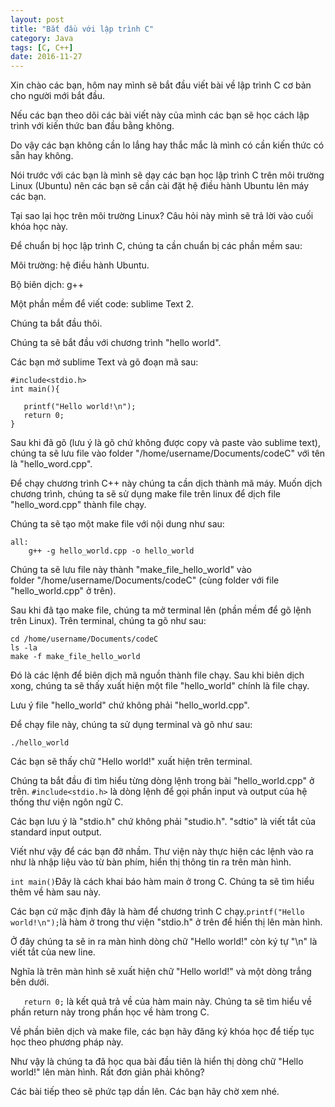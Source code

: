 ```yaml
---
layout: post
title: "Bắt đầu với lập trình C"
category: Java
tags: [C, C++]
date: 2016-11-27
---
```

Xin chào các bạn, hôm nay mình sẽ bắt đầu viết bài về lập trình C cơ bản cho người mới bắt đầu. 

Nếu các bạn theo dõi các bài viết này của mình các bạn sẽ học cách lập trình với kiến thức ban đầu bằng không. 

Do vậy các bạn không cần lo lắng hay thắc mắc là mình có cần kiến thức có sẵn hay không.

Nói trước với các bạn là mình sẽ dạy các bạn học lập trình C trên môi trường Linux (Ubuntu) nên các bạn sẽ cần cài đặt hệ điều hành Ubuntu lên máy các bạn. 

Tại sao lại học trên môi trường Linux? Câu hỏi này mình sẽ trả lời vào cuối khóa học này.

Để chuẩn bị học lập trình C, chúng ta cần chuẩn bị các phần mềm sau:

Môi trường: hệ điều hành Ubuntu.

Bộ biên dịch: g++

Một phần mềm để viết code: sublime Text 2.

Chúng ta bắt đầu thôi.

Chúng ta sẽ bắt đầu với chương trình "hello world".

Các bạn mở sublime Text và gõ đoạn mã sau:

```
#include<stdio.h>
int main(){

   printf("Hello world!\n");
   return 0;
}
```
Sau khi đã gõ (lưu ý là gõ chứ không được copy và paste vào sublime text), chúng ta sẽ lưu file vào folder "/home/username/Documents/codeC" với tên là "hello_word.cpp".

Để chạy chương trình C++ này chúng ta cần dịch thành mã máy. Muốn dịch chương trình, chúng ta sẽ sử dụng make file trên linux để dịch file "hello_word.cpp" thành file chạy.

Chúng ta sẽ tạo một make file với nội dung như sau:
```
all:
    g++ -g hello_world.cpp -o hello_world
```

Chúng ta sẽ lưu file này thành "make_file_hello_world" vào folder "/home/username/Documents/codeC" (cùng folder với file "hello_world.cpp" ở trên).

Sau khi đã tạo make file, chúng ta mở terminal lên (phần mềm để gõ lệnh trên Linux). Trên terminal, chúng ta gõ như sau:
```
cd /home/username/Documents/codeC
ls -la
make -f make_file_hello_world
```
Đó là các lệnh để biên dịch mã nguồn thành file chạy. Sau khi biên dịch xong, chúng ta sẽ thấy xuất hiện một file "hello_world" chính là file chạy. 

Lưu ý file "hello_world" chứ không phải "hello_world.cpp".

Để chạy file này, chúng ta sử dụng terminal và gõ như sau:

```
./hello_world
```
Các bạn sẽ thấy chữ "Hello world!" xuất hiện trên terminal.

Chúng ta bắt đầu đi tìm hiểu từng dòng lệnh trong bài "hello_world.cpp" ở trên.
```#include<stdio.h>``` là dòng lệnh để gọi phần input và output của hệ thống thư viện ngôn ngữ C.

Các bạn lưu ý là "stdio.h" chứ không phải "studio.h". "sdtio" là viết tắt của standard input output. 

Viết như vậy để các bạn đỡ nhầm. Thư viện này thực hiện các lệnh vào ra như là nhập liệu vào từ bàn phím, hiển thị thông tin ra trên màn hình.

```int main()```Đây là cách khai báo hàm main ở trong C. Chúng ta sẽ tìm hiểu thêm về hàm sau này. 

Các bạn cứ mặc định đây là hàm để chương trình C chạy.```printf("Hello world!\n");```là hàm ở trong thư viện "stdio.h" ở trên để hiển thị lên màn hình. 

Ở đây chúng ta sẽ in ra màn hình dòng chữ "Hello world!" còn ký tự "\n" là viết tắt của new line.

Nghĩa là trên màn hình sẽ xuất hiện chữ "Hello world!" và một dòng trắng bên dưới.

```   return 0;``` là kết quả trả về của hàm main này. Chúng ta sẽ tìm hiểu về phần return này trong phần học về hàm trong C.

Về phần biên dịch và make file, các bạn hãy đăng ký khóa học để tiếp tục học theo phương pháp này.

Như vậy là chúng ta đã học qua bài đầu tiên là hiển thị dòng chữ "Hello world!" lên màn hình. Rất đơn giản phải không? 

Các bài tiếp theo sẽ phức tạp dần lên. Các bạn hãy chờ xem nhé.



